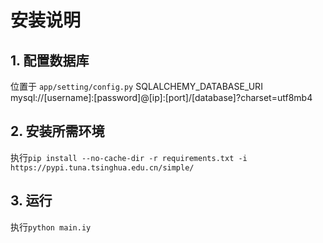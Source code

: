 # 安装说明
## 1. 配置数据库
位置于 `app/setting/config.py`
SQLALCHEMY_DATABASE_URI
mysql://[username]:[password]@[ip]:[port]/[database]?charset=utf8mb4

## 2. 安装所需环境
执行`pip install --no-cache-dir -r requirements.txt -i https://pypi.tuna.tsinghua.edu.cn/simple/`

## 3. 运行
执行`python main.iy`